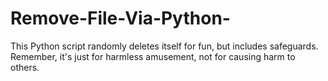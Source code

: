 # Remove-File-Via-Python-
This Python script randomly deletes itself for fun, but includes safeguards. Remember, it's just for harmless amusement, not for causing harm to others.
